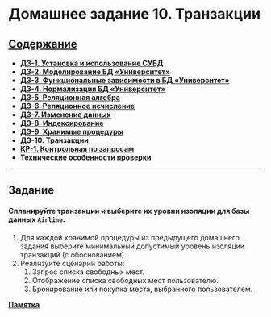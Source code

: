 # Домашнее задание 10. Транзакции

## [Содержание](./../README.md)

* [**ДЗ-1. Установка и использование СУБД**](./../HW_1)
* [**ДЗ-2. Моделирование БД «Университет»**](./../HW_2)
* [**ДЗ-3. Функциональные зависимости в БД «Университет»**](./../HW_3)
* [**ДЗ-4. Нормализация БД «Университет»**](./../HW_4)
* [**ДЗ-5. Реляционная алгебра**](./../HW_5)
* [**ДЗ-6. Реляционное исчисление**](./../HW_6)
* [**ДЗ-7. Изменение данных**](./../HW_7)
* [**ДЗ-8. Индексирование**](./../HW_8)
* [**ДЗ-9. Хранимые процедуры**](./../HW_9)
* **ДЗ-10. Транзакции**
* [**КР-1. Контрольная по запросам**](./../CW_1)
* [**Технические особенности проверки**](./../Technical_specifics.md)

---

## Задание

#### Спланируйте транзакции и выберите их уровни изоляции для базы данных `Airline`.

1. Для каждой хранимой процедуры из предыдущего домашнего задания выберите минимальный допустимый уровень изоляции
   транзакций (с обоснованием).
2. Реализуйте сценарий работы:
    1. Запрос списка свободных мест.
    2. Отображение списка свободных мест пользователю.
    3. Бронирование или покупка места, выбранного пользователем.

[**Памятка**](./isolation.md)